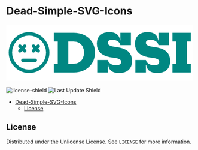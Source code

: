 # Dead-Simple-SVG-Icons
<!-- PROJECT LOGO -->
![Logo](https://github.com/Brian-Crotty/Dead-Simple-SVG-Icons/blob/main/logo.png)

<!-- Shields -->
![license-shield](https://img.shields.io/github/license/Brian-Crotty/Dead-Simple-SVG-Icons)
![Last Update Shield](https://img.shields.io/github/last-commit/Brian-Crotty/Dead-Simple-SVG-Icons)
<!-- https://img.shields.io/github/license/Brian-Crotty/Dead-Simple-SVG-Icons?style=for-the-badge -->

- [Dead-Simple-SVG-Icons](#dead-simple-svg-icons)
  - [License](#license)

<!-- LICENSE -->
## License

Distributed under the Unlicense License. See `LICENSE` for more information.

<!-- MARKDOWN LINKS & IMAGES -->
[logo-url]:https://github.com/Brian-Crotty/Dead-Simple-SVG-Icons/blob/main/logo.png
[license-url]:https://github.com/Brian-Crotty/Dead-Simple-SVG-Icons/blob/main/LICENSE
[license-shield]:?style=for-the-badge